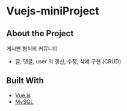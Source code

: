 # Vuejs-miniProject
## About the Project
게시판 형식의 커뮤니티
- 글, 댓글, user 의 갱신, 수정, 삭제 구현 (CRUD)
## Built With
- [Vue.js](https://vuejs.org/)
- [MySQL](https://www.mysql.com/)
